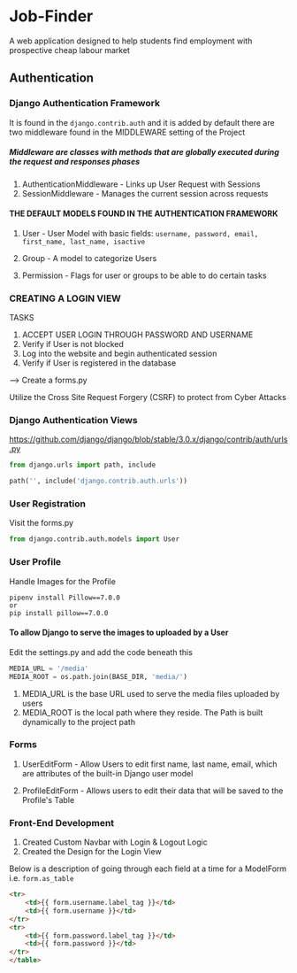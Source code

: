 # Job-Finder
A web application designed to help students find employment with prospective cheap labour market

## Authentication
### Django Authentication Framework
It is found in the ```django.contrib.auth``` and it is added by default there are two middleware found in the MIDDLEWARE setting of the Project

##### Middleware are classes with methods that are globally executed during the request and responses phases

1. AuthenticationMiddleware - Links up User Request with Sessions
2. SessionMiddleware - Manages the current session across requests

#### THE DEFAULT MODELS FOUND IN THE AUTHENTICATION FRAMEWORK

1. User - User Model with basic fields: 
```username, password, email, first_name, last_name, isactive```

2. Group - A model to categorize Users

3. Permission - Flags for user or groups to be able to do certain tasks

### CREATING A LOGIN VIEW
TASKS
1. ACCEPT USER LOGIN THROUGH PASSWORD AND USERNAME
2. Verify if User is not blocked
3. Log into the website and begin authenticated session
4. Verify if User is registered in the database

--> Create a forms.py

Utilize the Cross Site Request Forgery (CSRF) to protect from Cyber Attacks

### Django Authentication Views
https://github.com/django/django/blob/stable/3.0.x/django/contrib/auth/urls.py

```python
from django.urls import path, include

path('', include('django.contrib.auth.urls'))
```

### User Registration
Visit the forms.py
```python
from django.contrib.auth.models import User
```

### User Profile
Handle Images for the Profile
```shell
pipenv install Pillow==7.0.0
or
pip install pillow==7.0.0
```

#### To allow Django to serve the images to uploaded by a User
Edit the settings.py and add the code beneath this
```python
MEDIA_URL = '/media'
MEDIA_ROOT = os.path.join(BASE_DIR, 'media/')
```
1. MEDIA_URL is the base URL used to serve the media files uploaded by users
2. MEDIA_ROOT is the local path where they reside. The Path is built dynamically to the project path


### Forms
1. UserEditForm - Allow Users to edit first name, last name, email, which are attributes of the built-in Django user model

2. ProfileEditForm - Allows users to edit their data that will be saved to the Profile's Table

### Front-End Development
1. Created Custom Navbar with Login & Logout Logic
2. Created the Design for the Login View

Below is a description of going through each field at a time for a ModelForm i.e. ```form.as_table```
```html
<tr>
    <td>{{ form.username.label_tag }}</td>
    <td>{{ form.username }}</td>
</tr>
<tr>
    <td>{{ form.password.label_tag }}</td>
    <td>{{ form.password }}</td>
</tr>
</table>
```








